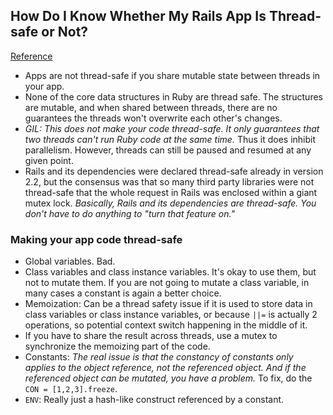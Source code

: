 ## How Do I Know Whether My Rails App Is Thread-safe or Not?
[Reference](https://bearmetal.eu/theden/how-do-i-know-whether-my-rails-app-is-thread-safe-or-not/)

- Apps are not thread-safe if you share mutable state between threads in your app.
- None of the core data structures in Ruby are thread safe. The structures are mutable, and when shared between threads, there are no guarantees the threads won't overwrite each other's changes.
- *GIL: This does not make your code thread-safe. It only guarantees that two threads can't run Ruby code at the same time.* Thus it does inhibit parallelism. However, threads can still be paused and resumed at any given point.
- Rails and its dependencies were declared thread-safe already in version 2.2, but the consensus was that so many third party libraries were not thread-safe that the whole request in Rails was enclosed within a giant mutex lock. *Basically, Rails and its dependencies are thread-safe. You don't have to do anything to "turn that feature on."*

### Making your app code thread-safe

- Global variables. Bad.
- Class variables and class instance variables. It's okay to use them, but not to mutate them. If you are not going to mutate a class variable, in many cases a constant is again a better choice.
- Memoization: Can be a thread safety issue if it is used to store data in class variables or class instance variables, or because `||=` is actually 2 operations, so potential context switch happening in the middle of it.
- If you have to share the result across threads, use a mutex to synchronize the memoizing part of the code.
- Constants: *The real issue is that the constancy of constants only applies to the object reference, not the referenced object. And if the referenced object can be mutated, you have a problem.* To fix, do the `CON = [1,2,3].freeze`.
- `ENV`: Really just a hash-like construct referenced by a constant.

